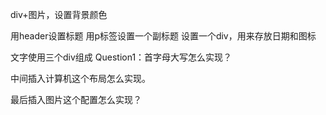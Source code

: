 div+图片，设置背景颜色

用header设置标题
用p标签设置一个副标题
设置一个div，用来存放日期和图标

文字使用三个div组成
Question1：首字母大写怎么实现？

中间插入计算机这个布局怎么实现。

最后插入图片这个配置怎么实现？